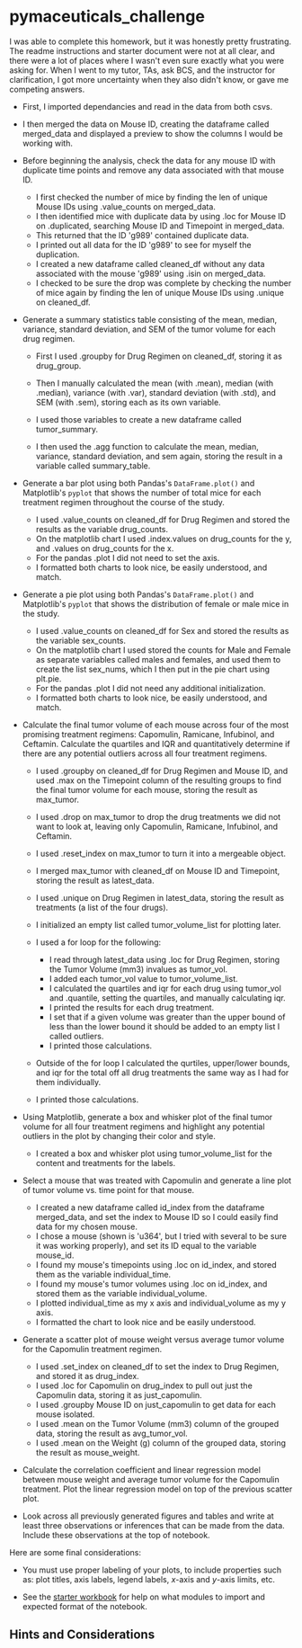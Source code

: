 # pymaceuticals_challenge

 I was able to complete this homework, but it was honestly pretty frustrating. The readme instructions and starter document were not at all clear, and there were a lot of places where I wasn't even sure exactly what you were asking for. When I went to my tutor, TAs, ask BCS, and the instructor for clarification, I got more uncertainty when they also didn't know, or gave me competing answers.

  - First, I imported dependancies and read in the data from both csvs.

  - I then merged the data on Mouse ID, creating the dataframe called merged_data and displayed a preview to show the columns I would be working with.



* Before beginning the analysis, check the data for any mouse ID with duplicate time points and remove any data associated with that mouse ID.

  - I first checked the number of mice by finding the len of unique Mouse IDs using .value_counts on merged_data.
  - I then identified mice with duplicate data by using .loc for Mouse ID on .duplicated, searching  Mouse ID and Timepoint in merged_data. 
  - This returned that the ID 'g989' contained duplicate data.
  - I printed out all data for the ID 'g989' to see for myself the duplication.
  - I created a new dataframe called cleaned_df without any data associated with the mouse 'g989' using .isin on merged_data. 
  - I checked to be sure the drop was complete by checking the number of mice again by finding the len of unique Mouse IDs using .unique on cleaned_df.



* Generate a summary statistics table consisting of the mean, median, variance, standard deviation, and SEM of the tumor volume for each drug regimen.

  - First I used .groupby for Drug Regimen on cleaned_df, storing it as drug_group.

  - Then I manually calculated the mean (with .mean), median (with .median), variance (with .var), standard deviation (with .std), and SEM (with .sem), storing each as its own variable.
  - I used those variables to create a new dataframe called tumor_summary.

  - I then used the .agg function to calculate the mean, median, variance, standard deviation, and sem again, storing the result in a variable called summary_table. 



* Generate a bar plot using both Pandas's `DataFrame.plot()` and Matplotlib's `pyplot` that shows  the number of total mice for each treatment regimen throughout the course of the study.

  - I used .value_counts on cleaned_df for Drug Regimen and stored the results as the variable drug_counts.
  - On the matplotlib chart I used .index.values on drug_counts for the y, and .values on drug_counts for the x.
  - For the pandas .plot I did not need to set the axis. 
  - I formatted both charts to look nice, be easily understood, and match.



* Generate a pie plot using both Pandas's `DataFrame.plot()` and Matplotlib's `pyplot` that shows the distribution of female or male mice in the study.

  - I used .value_counts on cleaned_df for Sex and stored the results as the variable sex_counts.
  - On the matplotlib chart I used stored the counts for Male and Female as separate variables called males and females, and used them to create the list sex_nums, which I then put in the pie chart using plt.pie.
  - For the pandas .plot I did not need any additional initialization. 
  - I formatted both charts to look nice, be easily understood, and match.



* Calculate the final tumor volume of each mouse across four of the most promising treatment regimens: Capomulin, Ramicane, Infubinol, and Ceftamin. Calculate the quartiles and IQR and quantitatively determine if there are any potential outliers across all four treatment regimens.

  - I used .groupby on cleaned_df for Drug Regimen and Mouse ID, and used .max on the Timepoint column of the resulting groups to find the final tumor volume for each mouse, storing the result as max_tumor.
  - I used .drop on max_tumor to drop the drug treatments we did not want to look at, leaving only Capomulin, Ramicane, Infubinol, and Ceftamin.
  - I used .reset_index on max_tumor to turn it into a mergeable object.
  - I merged max_tumor with cleaned_df on Mouse ID and Timepoint, storing the result as latest_data.

  - I used .unique on Drug Regimen in latest_data, storing the result as treatments (a list of the four drugs).
  - I initialized an empty list called tumor_volume_list for plotting later.

  - I used a for loop for the following:
      - I read through latest_data using .loc for Drug Regimen, storing the Tumor Volume (mm3) invalues as tumor_vol.
      - I added each tumor_vol value to tumor_volume_list.
      - I calculated the quartiles and iqr for each drug using tumor_vol and .quantile, setting the quartiles, and manually calculating iqr.
      - I printed the results for each drug treatment.
      - I set that if a given volume was greater than the upper bound of less than the lower bound it should be added to an empty list I called outliers. 
      - I printed those calculations. 

  - Outside of the for loop I calculated the qurtiles, upper/lower bounds, and iqr for the total off all drug treatments the same way as I had for them individually. 
  - I printed those calculations.

  
* Using Matplotlib, generate a box and whisker plot of the final tumor volume for all four treatment regimens and highlight any potential outliers in the plot by changing their color and style.
  - I created a box and whisker plot using tumor_volume_list for the content and treatments for the labels.


* Select a mouse that was treated with Capomulin and generate a line plot of tumor volume vs. time point for that mouse.
  - I created a new dataframe called id_index from the dataframe merged_data, and set the index to Mouse ID so I could easily find data for my chosen mouse.
  - I chose a mouse (shown is 'u364', but I tried with several to be sure it was working properly), and set its ID equal to the variable mouse_id.
  - I found my mouse's timepoints using .loc on id_index, and stored them as the variable individual_time.
  - I found my mouse's tumor volumes using .loc on id_index, and stored them as the variable individual_volume.
  - I plotted individual_time as my x axis and individual_volume as my y axis.
  - I formatted the chart to look nice and be easily understood.

* Generate a scatter plot of mouse weight versus average tumor volume for the Capomulin treatment regimen.
  - I used .set_index on cleaned_df to set the index to Drug Regimen, and stored it as drug_index.
  - I used .loc for Capomulin on drug_index to pull out just the Capomulin data, storing it as just_capomulin.
  - I used .groupby Mouse ID on just_capomulin to get data for each mouse isolated.
  - I used .mean on the Tumor Volume (mm3) column of the grouped data, storing the result as avg_tumor_vol.
  - I used .mean on the Weight (g) column of the grouped data, storing the result as mouse_weight.

* Calculate the correlation coefficient and linear regression model between mouse weight and average tumor volume for the Capomulin treatment. Plot the linear regression model on top of the previous scatter plot.

* Look across all previously generated figures and tables and write at least three observations or inferences that can be made from the data. Include these observations at the top of notebook.

Here are some final considerations:

* You must use proper labeling of your plots, to include properties such as: plot titles, axis labels, legend labels, _x_-axis and _y_-axis limits, etc.

* See the [starter workbook](Pymaceuticals/pymaceuticals_starter.ipynb) for help on what modules to import and expected format of the notebook.

## Hints and Considerations